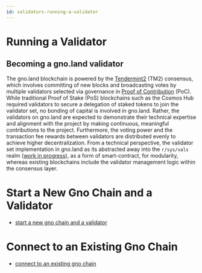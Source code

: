 ```yaml
---
id: validators-running-a-validator
---
```


# Running a Validator

## Becoming a gno.land validator

The gno.land blockchain is powered by the [Tendermint2](https://docs.gno.land/concepts/tendermint2) (TM2) consensus,
which involves committing of new blocks and broadcasting votes by multiple validators selected via governance
in [Proof of Contribution](https://docs.gno.land/concepts/proof-of-contribution) (PoC). While traditional Proof of
Stake (PoS) blockchains such as the Cosmos Hub required validators to secure a delegation of staked tokens to join the
validator set, no bonding of capital is involved in gno.land. Rather, the validators on gno.land are expected to
demonstrate their technical expertise and alignment with the project by making continuous, meaningful contributions to
the project. Furthermore, the voting power and the transaction fee rewards between validators are distributed evenly to
achieve higher decentralization. From a technical perspective, the validator set implementation in gno.land as its
abstracted away into the `r/sys/vals` realm ([work in progress](https://github.com/gnolang/gno/issues/1824)), as a form
of smart-contract, for modularity, whereas existing blockchains include the validator management logic within the
consensus layer.

# Start a New Gno Chain and a Validator

- [start a new gno chain and a validator](./setting-up-a-new-chain.md)

# Connect to an Existing Gno Chain

- [connect to an existing gno chain](./connect-to-existing-chain.md)
